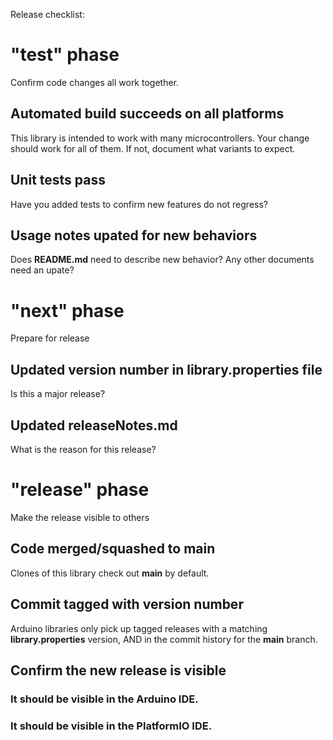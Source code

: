 Release checklist:

# "test" phase
Confirm code changes all work together.

## Automated build succeeds on all platforms
This library is intended to work with many microcontrollers.
Your change should work for all of them. If not, document what variants to expect.

## Unit tests pass
Have you added tests to confirm new features do not regress?

## Usage notes upated for new behaviors
Does **README.md** need to describe new behavior?
Any other documents need an upate?

# "next" phase
Prepare for release

## Updated version number in **library.properties** file
Is this a major release?

## Updated **releaseNotes.md**
What is the reason for this release?

# "release" phase
Make the release visible to others

## Code merged/squashed to **main**
Clones of this library check out **main** by default.

## Commit tagged with version number
Arduino libraries only pick up tagged releases with a matching **library.properties** version, AND in the commit history for the **main** branch.

## Confirm the new release is visible
### It should be visible in the Arduino IDE.
### It should be visible in the PlatformIO IDE.
